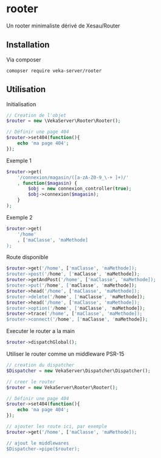 # rooter
Un rooter minimaliste dérivé de Xesau/Router

## Installation

Via composer
```
comopser require veka-server/rooter
```

## Utilisation

Initialisation
```php
// Creation de l'objet
$router = new \VekaServer\Rooter\Rooter();

// Définir une page 404
$router->set404(function(){
    echo 'ma page 404';
});

```
Exemple 1
```php
$router->get(
    '/connexion/magasin/([a-zA-Z0-9_\-+ ]+)/'
    , function($magasin) {
        $obj = new connexion_controller(true);
        $obj->connexion($magasin);
    }
);
```

Exemple 2
```php
$router->get(
    '/home'
    , ['maClasse', 'maMethode]
);
```

Route disponible
```php
$router->get('/home', ['maClasse', 'maMethode]);
$router->post('/home', ['maClasse', 'maMethode]);
$router->getAndPost('/home', ['maClasse', 'maMethode]);
$router->put('/home', ['maClasse', 'maMethode]);
$router->head('/home', ['maClasse', 'maMethode]);
$router->delete('/home', ['maClasse', 'maMethode]);
$router->head('/home', ['maClasse', 'maMethode]);
$router->option('/home', ['maClasse', 'maMethode]);
$router->trace('/home', ['maClasse', 'maMethode]);
$router->connect('/home', ['maClasse', 'maMethode]);
```

Executer le router a la main
```php
$router->dispatchGlobal();
```

Utiliser le router comme un middleware PSR-15
```php
// creation du dispatcher
$Dispatcher = new VekaServer\Dispatcher\Dispatcher();

// creer le router
$router = new VekaServer\Rooter\Rooter();

// Définir une page 404
$router->set404(function(){
    echo 'ma page 404';
});

// ajouter les route ici, par exemple
$router->get('/home', ['maClasse', 'maMethode]);

// ajout le middlewares
$Dispatcher->pipe($router);
```